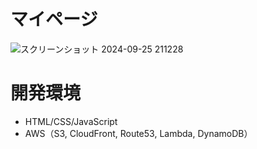 # マイページ

![スクリーンショット 2024-09-25 211228](https://github.com/user-attachments/assets/adfc4a47-acf0-4eb0-854b-d0d02389ce4f)

# 開発環境
- HTML/CSS/JavaScript
- AWS（S3, CloudFront, Route53, Lambda, DynamoDB）
